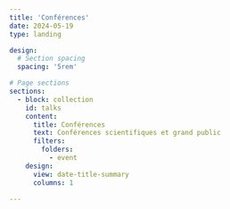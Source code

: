 ```yaml
---
title: 'Conférences'
date: 2024-05-19
type: landing

design:
  # Section spacing
  spacing: '5rem'

# Page sections
sections:
  - block: collection
    id: talks
    content:
      title: Conférences
      text: Conférences scientifiques et grand public
      filters:
        folders:
          - event
    design:
      view: date-title-summary
      columns: 1
       
---
```

